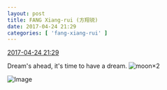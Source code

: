 ```yaml
---
layout: post
title: FANG Xiang-rui (方翔锐)
date: 2017-04-24 21:29
categories: [ 'fang-xiang-rui' ]
---
```


<div class="weibo-info">
  <a href="http://weibo.com/6117583008/F04sM9CCk">2017-04-24 21:29</a>
</div>

Dream's ahead, it's time to have a dream. ![moon](http://img.t.sinajs.cn/t4/appstyle/expression/ext/normal/b9/moon.gif)×2

<!-- more -->

![Image](http://wx3.sinaimg.cn/mw690/006G0KNGgy1fey35bfx8sj32kw3vcnpe.jpg)

